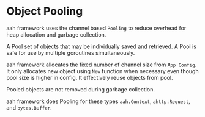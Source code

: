 # Object Pooling

aah framework uses the channel based `Pooling` to reduce overhead for heap allocation and garbage collection.

A Pool set of objects that may be individually saved and retrieved. A Pool is safe for use by multiple goroutines simultaneously.

aah framework allocates the fixed number of channel size from `App Config`. It only allocates new object using `New` function when necessary even though pool size is higher in config. It effectively reuse objects from pool.

Pooled objects are not removed during garbage collection.

aah framework does Pooling for these types `aah.Context`, `ahttp.Request`, and `bytes.Buffer`.
